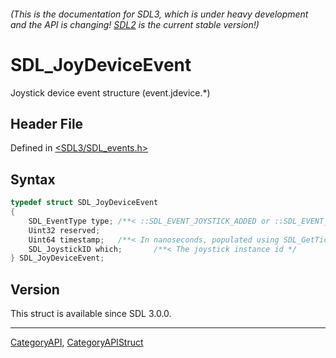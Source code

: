 ###### (This is the documentation for SDL3, which is under heavy development and the API is changing! [SDL2](https://wiki.libsdl.org/SDL2/) is the current stable version!)
# SDL_JoyDeviceEvent

Joystick device event structure (event.jdevice.*)

## Header File

Defined in [<SDL3/SDL_events.h>](https://github.com/libsdl-org/SDL/blob/main/include/SDL3/SDL_events.h)

## Syntax

```c
typedef struct SDL_JoyDeviceEvent
{
    SDL_EventType type; /**< ::SDL_EVENT_JOYSTICK_ADDED or ::SDL_EVENT_JOYSTICK_REMOVED or ::SDL_EVENT_JOYSTICK_UPDATE_COMPLETE */
    Uint32 reserved;
    Uint64 timestamp;   /**< In nanoseconds, populated using SDL_GetTicksNS() */
    SDL_JoystickID which;       /**< The joystick instance id */
} SDL_JoyDeviceEvent;
```

## Version

This struct is available since SDL 3.0.0.

----
[CategoryAPI](CategoryAPI), [CategoryAPIStruct](CategoryAPIStruct)

